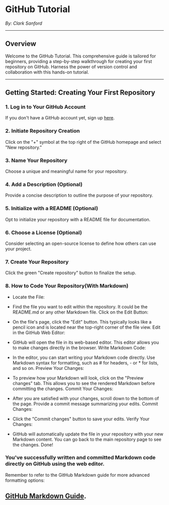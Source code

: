 # GitHub Tutorial

*By: Clark Sanford*

---

## Overview

Welcome to the GitHub Tutorial. This comprehensive guide is tailored for beginners, providing a step-by-step walkthrough for creating your first repository on GitHub. Harness the power of version control and collaboration with this hands-on tutorial.

---

## Getting Started: Creating Your First Repository

### 1. Log in to Your GitHub Account

If you don't have a GitHub account yet, sign up [here](https://github.com/).

### 2. Initiate Repository Creation

Click on the "+" symbol at the top right of the GitHub homepage and select "New repository."

### 3. Name Your Repository

Choose a unique and meaningful name for your repository.

### 4. Add a Description (Optional)

Provide a concise description to outline the purpose of your repository.

### 5. Initialize with a README (Optional)

Opt to initialize your repository with a README file for documentation.

### 6. Choose a License (Optional)

Consider selecting an open-source license to define how others can use your project.

### 7. Create Your Repository

Click the green "Create repository" button to finalize the setup.

### 8. How to Code Your Repository(With Markdown)

- Locate the File:

- Find the file you want to edit within the repository. It could be the README.md or any other Markdown file.
Click on the Edit Button:

- On the file's page, click the "Edit" button. This typically looks like a pencil icon and is located near the top-right corner of the file view.
Edit in the GitHub Web Editor:

- GitHub will open the file in its web-based editor. This editor allows you to make changes directly in the browser.
Write Markdown Code:

- In the editor, you can start writing your Markdown code directly. Use Markdown syntax for formatting, such as # for headers, - or * for lists, and so on.
Preview Your Changes:

- To preview how your Markdown will look, click on the "Preview changes" tab. This allows you to see the rendered Markdown before committing the changes.
Commit Your Changes:

- After you are satisfied with your changes, scroll down to the bottom of the page. Provide a commit message summarizing your edits.
Commit Changes:

- Click the "Commit changes" button to save your edits.
Verify Your Changes:

- GitHub will automatically update the file in your repository with your new Markdown content. You can go back to the main repository page to see the changes.
Done!

### You've successfully written and committed Markdown code directly on GitHub using the web editor.

Remember to refer to the GitHub Markdown guide for more advanced formatting options:

[GitHub Markdown Guide](https://docs.github.com/en/get-started/writing-on-github/getting-started-with-writing-and-formatting-on-github/basic-writing-and-formatting-syntax).
---
